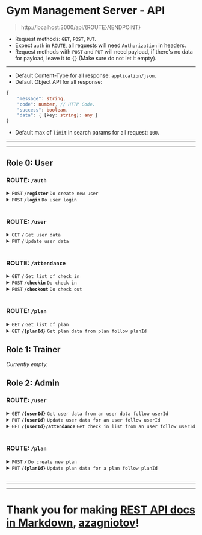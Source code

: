 # Gym Management Server - API

> http://localhost:3000/api/{ROUTE}/{ENDPOINT}

-   Request methods: `GET`, `POST`, `PUT`.
-   Expect `auth` in `ROUTE`, all requests will need `Authorization` in headers.
-   Request methods with `POST` and `PUT` will need payload, if there's no data for payload, leave it to `{}` (Make sure do not let it empty).

---

-   Default Content-Type for all response: `application/json`.
-   Default Object API for all response:

```ts
{
    "message": string,
    "code": number, // HTTP Code.
    "success": boolean,
    "data": { [key: string]: any }
}
```

-   Default max of `limit` in search params for all request: `100`.

---

---

## Role 0: User

### ROUTE: `/auth`

<details>
    <summary><code>POST</code> <code><b>/register</b></code> <code>Do create new user</code></summary>

##### Parameters

> | Name        | Type     | Data type | Default | Description        |
> | ----------- | -------- | --------- | ------- | ------------------ |
> | email       | required | string    |         |                    |
> | password    | required | string    |         | min length is 6    |
> | fullName    | required | string    |         |                    |
> | gender      | required | number    |         | range from -1 to 1 |
> | address     | required | string    |         |                    |
> | phoneNumber | required | string    |         |                    |

##### Responses in data.

> | name  | Data type | Description                   |
> | ----- | --------- | ----------------------------- |
> | token | string    | JWT Token, valid for 24 hours |

</details>

<details>
    <summary><code>POST</code> <code><b>/login</b></code> <code>Do user login</code></summary>

##### Parameters

> | Name     | Type     | Data type | Default | Description     |
> | -------- | -------- | --------- | ------- | --------------- |
> | email    | required | string    |         |                 |
> | password | required | string    |         | min length is 6 |

##### Responses in data.

> | name  | Data type | Description                   |
> | ----- | --------- | ----------------------------- |
> | token | string    | JWT Token, valid for 24 hours |

</details>

<br />

### ROUTE: `/user`

<details>
    <summary><code>GET</code> <code><b>/</b></code> <code>Get user data</code></summary>

##### Parameters

> | Name | Type | Data type | Default | Description |
> | ---- | ---- | --------- | ------- | ----------- |

##### Responses in data.

> | name        | Data type | Description |
> | ----------- | --------- | ----------- |
> | fullName    | string    |             |
> | gender      | number    |             |
> | address     | string    |             |
> | phoneNumber | string    |             |
> | photo       | string    |             |
> | role        | number    |             |

</details>

<details>
    <summary><code>PUT</code> <code><b>/</b></code> <code>Update user data</code></summary>

##### Parameters

> | Name        | Type     | Data type | Default | Description        |
> | ----------- | -------- | --------- | ------- | ------------------ |
> | password    | optional | string    |         |                    |
> | fullName    | optional | string    |         |                    |
> | gender      | optional | number    |         | range from -1 to 1 |
> | address     | optional | string    |         |                    |
> | phoneNumber | optional | string    |         |                    |
> | photo       | optional | string    |         |                    |

##### Responses in data.

> | name                                  | Data type                             | Description |
> | ------------------------------------- | ------------------------------------- | ----------- |
> | ...(Follow data name from Parameters) | ...(Follow data type from Parameters) |             |

</details>

<br />

### ROUTE: `/attendance`

<details>
    <summary><code>GET</code> <code><b>/</b></code> <code>Get list of check in</code></summary>

##### Parameters

> | Name   | Type     | Data type | Default | Description                                 |
> | ------ | -------- | --------- | ------- | ------------------------------------------- |
> | limit  | optional | number    | 20      |                                             |
> | page   | optional | number    | 1       |                                             |
> | format | optional | boolean   | false   | format ISO date to `dd/mm/yyyy hh:MM:ss tt` |

##### Responses in data.

> | name            | Data type | Description   |
> | --------------- | --------- | ------------- |
> | list            | Array     |               |
> | list[X].timeIn  | string    | Array in list |
> | list[X].timeOut | string    | Array in list |
> | currentPage     | number    |               |
> | totalPage       | number    |               |

</details>

<details>
    <summary><code>POST</code> <code><b>/checkin</b></code> <code>Do check in</code></summary>

##### Parameters

> | Name | Type | Data type | Default | Description |
> | ---- | ---- | --------- | ------- | ----------- |

##### Responses in data.

> | name | Data type | Description |
> | ---- | --------- | ----------- |

</details>

<details>
    <summary><code>POST</code> <code><b>/checkout</b></code> <code>Do check out</code></summary>

##### Parameters

> | Name | Type | Data type | Default | Description |
> | ---- | ---- | --------- | ------- | ----------- |

##### Responses in data.

> | name | Data type | Description |
> | ---- | --------- | ----------- |

</details>

<br />

### ROUTE: `/plan`

<details>
    <summary><code>GET</code> <code><b>/</b></code> <code>Get list of plan</code></summary>

##### Parameters

> | Name  | Type     | Data type | Default | Description                            |
> | ----- | -------- | --------- | ------- | -------------------------------------- |
> | limit | optional | number    | 20      |                                        |
> | page  | optional | number    | 1       |                                        |
> | long  | optional | boolean   | false   | format timestamp to readable date time |

##### Responses in data.

> | name             | Data type        | Description   |
> | ---------------- | ---------------- | ------------- |
> | list             | Array            |               |
> | list[X].planId   | number           | Array in list |
> | list[X].title    | string           | Array in list |
> | list[X].details  | string           | Array in list |
> | list[X].price    | number           | Array in list |
> | list[X].duration | number or string | Array in list |
> | currentPage      | number           |               |
> | totalPage        | number           |               |

</details>

<details>
    <summary><code>GET</code> <code><b>/{planId}</b></code> <code>Get plan data from plan follow planId</code></summary>

##### Parameters

> | Name | Type     | Data type | Default | Description                            |
> | ---- | -------- | --------- | ------- | -------------------------------------- |
> | long | optional | boolean   | false   | format timestamp to readable date time |

##### Responses in data.

> | name     | Data type        | Description |
> | -------- | ---------------- | ----------- |
> | title    | string           |             |
> | details  | string           |             |
> | price    | number           |             |
> | duration | number or string |             |

</details>

## Role 1: Trainer

_Currently empty._

## Role 2: Admin

### ROUTE: `/user`

<details>
    <summary><code>GET</code> <code><b>/{userId}</b></code> <code>Get user data from an user data follow userId</code></summary>

##### Parameters

> | Name | Type | Data type | Default | Description |
> | ---- | ---- | --------- | ------- | ----------- |

##### Responses in data.

> | name        | Data type | Description |
> | ----------- | --------- | ----------- |
> | email       | string    |             |
> | fullName    | string    |             |
> | gender      | number    |             |
> | address     | string    |             |
> | phoneNumber | string    |             |
> | photo       | string    |             |
> | role        | number    |             |

</details>

<details>
    <summary><code>PUT</code> <code><b>/{userId}</b></code> <code>Update user data for an user follow userId</code></summary>

##### Parameters

> | Name        | Type     | Data type | Default | Description        |
> | ----------- | -------- | --------- | ------- | ------------------ |
> | email       | optional | string    |         |                    |
> | password    | optional | string    |         |                    |
> | role        | optional | number    |         |                    |
> | fullName    | optional | string    |         |                    |
> | gender      | optional | number    |         | range from -1 to 1 |
> | address     | optional | string    |         |                    |
> | phoneNumber | optional | string    |         |                    |
> | photo       | optional | string    |         |                    |

##### Responses in data.

> | name                                  | Data type                             | Description |
> | ------------------------------------- | ------------------------------------- | ----------- |
> | ...(Follow data name from Parameters) | ...(Follow data type from Parameters) |             |

</details>

<details>
    <summary><code>GET</code> <code><b>/{userId}/attendance</b></code> <code>Get check in list from an user follow userId</code></summary>

##### Parameters

> | Name   | Type     | Data type | Default | Description                                 |
> | ------ | -------- | --------- | ------- | ------------------------------------------- |
> | limit  | optional | number    | 20      | max: 100                                    |
> | page   | optional | number    | 1       |                                             |
> | format | optional | boolean   | false   | format ISO date to `dd/mm/yyyy hh:MM:ss tt` |

##### Responses in data.

> | name            | Data type | Description   |
> | --------------- | --------- | ------------- |
> | list            | Array     |               |
> | list[X].timeIn  | string    | Array in list |
> | list[X].timeOut | string    | Array in list |
> | currentPage     | number    |               |
> | totalPage       | number    |               |

</details>

<br/>

### ROUTE: `/plan`

<details>
    <summary><code>POST</code> <code><b>/</b></code> <code>Do create new plan</code></summary>

##### Parameters

> | Name     | Type     | Data type | Default | Description        |
> | -------- | -------- | --------- | ------- | ------------------ |
> | title    | required | string    |         |                    |
> | details  | required | string    |         |                    |
> | price    | required | number    |         |                    |
> | duration | required | number    |         | also accept string |

##### Responses in data.

> | name   | Data type | Description |
> | ------ | --------- | ----------- |
> | planId | number    |             |

</details>

<details>
    <summary><code>PUT</code> <code><b>/{planId}</b></code> <code>Update plan data for a plan follow planId</code></summary>

##### Parameters

> | Name     | Type     | Data type | Default | Description        |
> | -------- | -------- | --------- | ------- | ------------------ |
> | title    | optional | string    |         |                    |
> | details  | optional | string    |         |                    |
> | price    | optional | number    |         |                    |
> | duration | optional | number    |         | also accept string |

##### Responses in data.

> | name                                  | Data type                             | Description |
> | ------------------------------------- | ------------------------------------- | ----------- |
> | ...(Follow data name from Parameters) | ...(Follow data type from Parameters) |             |

</details>

<br/>

---

---

# Thank you for making [REST API docs in Markdown](https://gist.github.com/azagniotov/a4b16faf0febd12efbc6c3d7370383a6), [azagniotov](https://github.com/azagniotov)!

<!-- This is a [Next.js](https://nextjs.org/) project bootstrapped with [`create-next-app`](https://github.com/vercel/next.js/tree/canary/packages/create-next-app).

## Getting Started

First, run the development server:

```bash
npm run dev
# or
yarn dev
# or
pnpm dev
# or
bun dev
```

Open [http://localhost:3000](http://localhost:3000) with your browser to see the result.

You can start editing the page by modifying `app/page.tsx`. The page auto-updates as you edit the file.

This project uses [`next/font`](https://nextjs.org/docs/basic-features/font-optimization) to automatically optimize and load Inter, a custom Google Font.

## Learn More

To learn more about Next.js, take a look at the following resources:

- [Next.js Documentation](https://nextjs.org/docs) - learn about Next.js features and API.
- [Learn Next.js](https://nextjs.org/learn) - an interactive Next.js tutorial.

You can check out [the Next.js GitHub repository](https://github.com/vercel/next.js/) - your feedback and contributions are welcome!

## Deploy on Vercel

The easiest way to deploy your Next.js app is to use the [Vercel Platform](https://vercel.com/new?utm_medium=default-template&filter=next.js&utm_source=create-next-app&utm_campaign=create-next-app-readme) from the creators of Next.js.

Check out our [Next.js deployment documentation](https://nextjs.org/docs/deployment) for more details. -->

